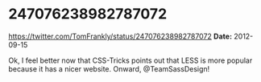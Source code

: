 # 247076238982787072
https://twitter.com/TomFrankly/status/247076238982787072
**Date:** 2012-09-15

Ok, I feel better now that CSS-Tricks points out that LESS is more popular because it has a nicer website. Onward, @TeamSassDesign!
